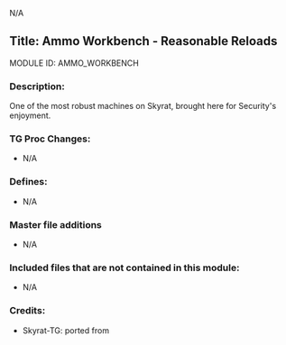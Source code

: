 N/A

## Title: Ammo Workbench - Reasonable Reloads

MODULE ID: AMMO_WORKBENCH

### Description:

One of the most robust machines on Skyrat, brought here for Security's enjoyment.

### TG Proc Changes:

- N/A

### Defines:

- N/A

### Master file additions

- N/A

### Included files that are not contained in this module:

- N/A


### Credits:
- Skyrat-TG: ported from